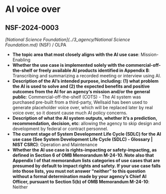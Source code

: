 # AI voice over
## NSF-2024-0003
_[National Science Foundation](../3_agency/National Science Foundation.md)_ (NSF) / OLPA


+ **The topic area that most closely aligns with the AI use case**: Mission-Enabling
+ **Whether the use case is implemented solely with the commercial-off-the-shelf or freely available AI products identified in Appendix B**: Transcribing and summarizing a recorded meeting or interview using AI.
+ **Description of the AI’s intended purpose, including: (1) what problem the AI is used to solve and (2) the expected benefits and positive outcomes from the AI for an agency’s mission and/or the general public**: Commercial-off-the-shelf (COTS) - The AI system was purchased pre-built from a third-party, Wellsaid has been used to generate placeholder voice over, which will be replaced later by real voice over, so it doesnt cause much AI policy concerns.
+ **Description of what the AI system outputs, whether it’s a prediction, recommendation, decision, etc**: allowing the agency to skip design and development by federal or contract personnel.
+ **The current stage of System Development Life Cycle (SDLC) for the AI use case (See System Development Life Cycle (SDLC) - Glossary | NIST CSRC)**: Operation and Maintenance
+ **Whether the AI use case is rights-impacting or safety-impacting, as defined in Section 6 of OMB Memorandum M-24-10. Note also that Appendix I of that memorandum lists categories of use cases that are presumed by default to impact rights and safety. If your use case falls into those lists, you must not answer “neither” to this question without a formal determination made by your agency’s Chief AI Officer, pursuant to Section 5(b) of OMB Memorandum M-24-10**: Neither
